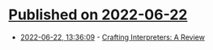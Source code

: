 # [Published on 2022-06-22](index.md)

* [2022-06-22, 13:36:09](https://news.ycombinator.com/item?id=31835818) - [Crafting Interpreters: A Review](https://chidiwilliams.com/post/crafting-interpreters-a-review/)
